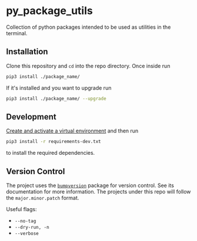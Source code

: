 # py_package_utils
Collection of python packages intended to be used as utilities in the terminal.

## Installation
Clone this repository and `cd` into the repo directory. Once inside run
```sh
pip3 install ./package_name/
```
If it's installed and you want to upgrade run
```sh
pip3 install ./package_name/ --upgrade
```

## Development
[Create and activate a virtual environment](https://packaging.python.org/en/latest/guides/installing-using-pip-and-virtual-environments/) and then run
```sh
pip3 install -r requirements-dev.txt
```
to install the required dependencies.

## Version Control
The project uses the [`bumpversion`](https://pypi.org/project/bumpversion/) package for version control. See its documentation for more information. The projects under this repo will follow the `major.minor.patch` format.

Useful flags:
- `--no-tag`
- `--dry-run, -n`
- `--verbose`
